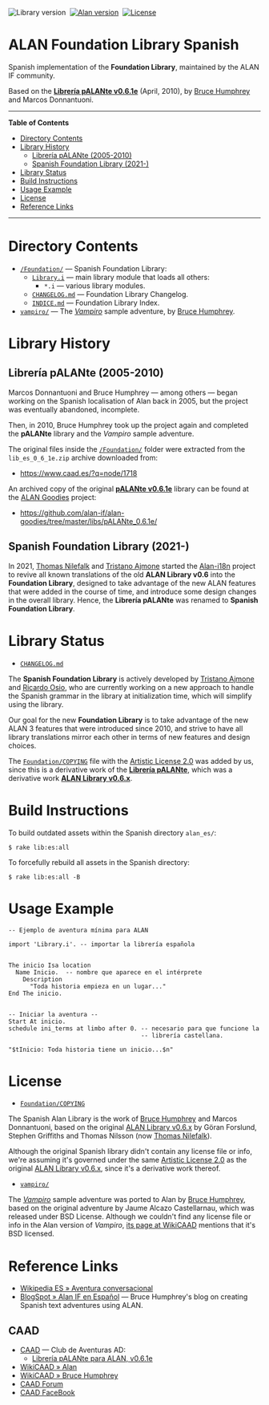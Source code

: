 ![Library version][lib badge]&nbsp;
[![Alan version][alan badge]][alan link]&nbsp;
[![License][license badge]][COPYING]

# ALAN Foundation Library Spanish

Spanish implementation of the __Foundation Library__, maintained by the ALAN IF community.

Based on the __[Librería pALANte v0.6.1e][pALANte]__ (April, 2010), by [Bruce Humphrey] and Marcos Donnantuoni.

-----

**Table of Contents**

<!-- MarkdownTOC autolink="true" bracket="round" autoanchor="false" lowercase="only_ascii" uri_encoding="true" levels="1,2,3" -->

- [Directory Contents](#directory-contents)
- [Library History](#library-history)
    - [Librería pALANte \(2005-2010\)](#librer%C3%ADa-palante-2005-2010)
    - [Spanish Foundation Library \(2021-\)](#spanish-foundation-library-2021)
- [Library Status](#library-status)
- [Build Instructions](#build-instructions)
- [Usage Example](#usage-example)
- [License](#license)
- [Reference Links](#reference-links)

<!-- /MarkdownTOC -->

-----

# Directory Contents

- [`/Foundation/`][Foundation/] — Spanish Foundation Library:
    + [`Library.i`][Library.i] — main library module that loads all others:
        * `*.i` — various library modules.
    + [`CHANGELOG.md`][CHANGELOG.md] — Foundation Library Changelog.
    + [`INDICE.md`][INDICE.md] — Foundation Library Index.
- [`vampiro/`][vampiro/] — The _[Vampiro]_ sample adventure, by [Bruce Humphrey].

# Library History

## Librería pALANte (2005-2010)

Marcos Donnantuoni and Bruce Humphrey — among others — began working on the Spanish localisation of Alan back in 2005, but the project was eventually abandoned, incomplete.

Then, in 2010, Bruce Humphrey took up the project again and completed the __pALANte__ library and the _Vampiro_ sample adventure.

The original files inside the [`/Foundation/`][Foundation/] folder were extracted from the `lib_es_0_6_1e.zip` archive downloaded from:

- https://www.caad.es/?q=node/1718

An archived copy of the original __[pALANte v0.6.1e][pALANte]__ library can be found at the [ALAN Goodies] project:

- https://github.com/alan-if/alan-goodies/tree/master/libs/pALANte_0.6.1e/

## Spanish Foundation Library (2021-)

In 2021, [Thomas Nilefalk] and [Tristano Ajmone] started the [Alan-i18n] project to revive all known translations of the old __ALAN Library v0.6__ into the __Foundation Library__, designed to take advantage of the new ALAN features that were added in the course of time, and introduce some design changes in the overall library.
Hence, the __Librería pALANte__ was renamed to __Spanish Foundation Library__.


# Library Status

- [`CHANGELOG.md`][CHANGELOG.md]

The __Spanish Foundation Library__ is actively developed by [Tristano Ajmone] and [Ricardo Osio], who are currently working on a new approach to handle the Spanish grammar in the library at initialization time, which will simplify using the library.

Our goal for the new __Foundation Library__ is to take advantage of the new ALAN&nbsp;3 features that were introduced since 2010, and strive to have all library translations mirror each other in terms of new features and design choices.

The [`Foundation/COPYING`][COPYING] file with the [Artistic License 2.0] was added by us, since this is a derivative work of the __[Librería pALANte][pALANte]__, which was a derivative work __[ALAN Library v0.6.x]__.


# Build Instructions

To build outdated assets within the Spanish directory `alan_es/`:

    $ rake lib:es:all

To forcefully rebuild all assets in the Spanish directory:

    $ rake lib:es:all -B


# Usage Example

```alan
-- Ejemplo de aventura mínima para ALAN

import 'Library.i'. -- importar la librería española


The inicio Isa location
  Name Inicio.  -- nombre que aparece en el intérprete
    Description
      "Toda historia empieza en un lugar..."
End The inicio.


-- Iniciar la aventura --
Start At inicio.
schedule ini_terms at limbo after 0. -- necesario para que funcione la
                                     -- librería castellana.

"$tInicio: Toda historia tiene un inicio...$n"
```


# License

- [`Foundation/COPYING`][COPYING]

The Spanish Alan Library is the work of [Bruce Humphrey] and Marcos Donnantuoni, based on the original [ALAN Library v0.6.x] by Göran Forslund, Stephen Griffiths and Thomas Nilsson (now [Thomas Nilefalk]).

Although the original Spanish library didn't contain any license file or info, we're assuming it's governed under the same [Artistic License 2.0] as the original [ALAN Library v0.6.x], since it's a derivative work thereof.

- [`vampiro/`][vampiro/]

The _[Vampiro]_ sample adventure was ported to Alan by [Bruce Humphrey], based on the original adventure by Jaume Alcazo Castellarnau, which was released under BSD License.
Although we couldn't find any license file or info in the Alan version of _Vampiro_, [its page at WikiCAAD] mentions that it's BSD licensed.


# Reference Links

- [Wikipedia ES » Aventura conversacional]
- [BlogSpot » Alan IF en Español] — Bruce Humphrey's blog on creating Spanish text adventures using ALAN.

<!-- MarkdownTOC:excluded -->
## CAAD

- [CAAD] — Club de Aventuras AD:
    + [Librería pALANte para ALAN, v0.6.1e]
- [WikiCAAD » Alan]
- [WikiCAAD » Bruce Humphrey]
- [CAAD Forum]
- [CAAD FaceBook]

<!-----------------------------------------------------------------------------
                               REFERENCE LINKS
------------------------------------------------------------------------------>

[Artistic License 2.0]: https://opensource.org/licenses/Artistic-2.0  "View the Artistic License 2.0 at Open Source Initiative"

[ALAN Library v0.6.x]: https://github.com/alan-if/alan-goodies/tree/master/libs/ALAN-Library_0.6 "View the original ALAN Library v0.6.2 at the ALAN Goodies repository"

<!-- ALAN repos -->

[Alan-i18n]: https://github.com/alan-if/alan-i18n "Visit the Alan-i18n repository on GitHub"
[ALAN Goodies]: https://github.com/alan-if/alan-goodies "Visit the ALAN Goodies repository on GitHub"

<!-- pALANte -->

[CAAD FaceBook]: https://www.facebook.com/groups/33938974840/
[CAAD]: https://www.caad.es  "Visit the CAAD (Club de Aventuras AD) website"
[WikiCAAD » Alan]: https://wiki.caad.es/Alan
[CAAD Forum]: https://foro.caad.es
[Librería pALANte para ALAN, v0.6.1e]: https://www.caad.es/?q=node/1718 "Download page of the original pALANte library at CAAD"
[pALANte]: https://github.com/alan-if/alan-goodies/tree/master/libs/pALANte_0.6.1e/ "View the original pALANte Library v0.6.1e at the ALAN Goodies repository"

[Wikipedia ES » Aventura conversacional]: https://es.wikipedia.org/wiki/Aventura_conversacional

[BlogSpot » Alan IF en Español]: https://alanif.blogspot.com/
[WikiCAAD » Bruce Humphrey]: https://wiki.caad.es/Bruce_Humphrey

<!-- Vampiro -->

[Vampiro]: https://www.caad.es/?q=node/1717 "View original page of Vampiro at CAAD"
[its page at WikiCAAD]: https://wiki.caad.es/Vampiro_(Alan) "WikiCAAD » Vampiro (Alan)"

<!-- badges -->

[lib badge]: https://img.shields.io/badge/Foundation_Lib_ES-0.3.0-yellow "ALAN Foundation Library version"
[alan badge]: https://img.shields.io/badge/ALAN-3.0beta8-yellow
[alan link]: https://www.alanif.se/download-alan-v3/development-kits/development-kits-3-0beta8 "Tested with Alan SDK 3.0beta7"
[license badge]: https://img.shields.io/badge/license-Artistic_License_2.0-blue

<!-- project files and folders -->

[English Foundation Library]: ../alan_en/Foundation/ "Navigate to the English Alan Library folder"

[Foundation/]: ./Foundation/ "Navigate to Spanish Alan IF library folder"
[vampiro/]: ./vampiro/ "Navigate to sample adventure"

[CHANGELOG.md]: ./Foundation/CHANGELOG.md "Read CHANGELOG document"
[COPYING]: ./Foundation/COPYING "View Artistic License 2.0"
[INDICE.md]: ./Foundation/INDICE.md "View file"
[Library.i]: ./Foundation/Library.i "View source file of main library module"

<!-- people -->

[Bruce Humphrey]: https://alanif.blogspot.com/ "Visit Bruce Humphrey's blog on ALAN Spanish"
[Ricardo Osio]: https://github.com/Rich15 "View Ricardo Osio's GitHub profile"
[Thomas Nilefalk]: https://github.com/thoni56 "View Thomas Nilefalk's GitHub profile"
[Tristano Ajmone]: https://github.com/tajmone "View Tristano Ajmone's GitHub profile"

<!-- EOF -->
